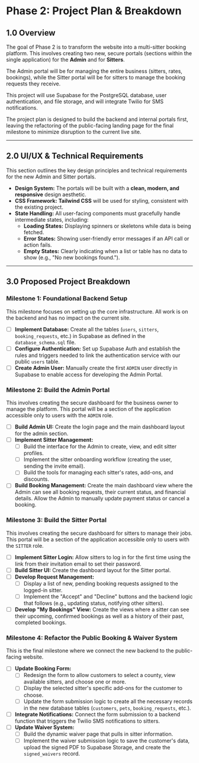 # Phase 2: Project Plan & Breakdown

## 1.0 Overview

The goal of Phase 2 is to transform the website into a multi-sitter booking platform. This involves creating two new, secure portals (sections within the single application) for the **Admin** and for **Sitters**.

The Admin portal will be for managing the entire business (sitters, rates, bookings), while the Sitter portal will be for sitters to manage the booking requests they receive.

This project will use Supabase for the PostgreSQL database, user authentication, and file storage, and will integrate Twilio for SMS notifications.

The project plan is designed to build the backend and internal portals first, leaving the refactoring of the public-facing landing page for the final milestone to minimize disruption to the current live site.

---

## 2.0 UI/UX & Technical Requirements

This section outlines the key design principles and technical requirements for the new Admin and Sitter portals.

-   **Design System:** The portals will be built with a **clean, modern, and responsive** design aesthetic.
-   **CSS Framework:** **Tailwind CSS** will be used for styling, consistent with the existing project.
-   **State Handling:** All user-facing components must gracefully handle intermediate states, including:
    -   **Loading States:** Displaying spinners or skeletons while data is being fetched.
    -   **Error States:** Showing user-friendly error messages if an API call or action fails.
    -   **Empty States:** Clearly indicating when a list or table has no data to show (e.g., "No new bookings found.").

---

## 3.0 Proposed Project Breakdown

### Milestone 1: Foundational Backend Setup

This milestone focuses on setting up the core infrastructure. All work is on the backend and has no impact on the current site.

- [ ] **Implement Database:** Create all the tables (`users`, `sitters`, `booking_requests`, etc.) in Supabase as defined in the `database_schema.sql` file.
- [ ] **Configure Authentication:** Set up Supabase Auth and establish the rules and triggers needed to link the authentication service with our public `users` table.
- [ ] **Create Admin User:** Manually create the first `ADMIN` user directly in Supabase to enable access for developing the Admin Portal.

### Milestone 2: Build the Admin Portal

This involves creating the secure dashboard for the business owner to manage the platform. This portal will be a section of the application accessible only to users with the `ADMIN` role.

- [ ] **Build Admin UI:** Create the login page and the main dashboard layout for the admin section.
- [ ] **Implement Sitter Management:**
    - [ ] Build the interface for the Admin to create, view, and edit sitter profiles.
    - [ ] Implement the sitter onboarding workflow (creating the user, sending the invite email).
    - [ ] Build the tools for managing each sitter's rates, add-ons, and discounts.
- [ ] **Build Booking Management:** Create the main dashboard view where the Admin can see all booking requests, their current status, and financial details. Allow the Admin to manually update payment status or cancel a booking.

### Milestone 3: Build the Sitter Portal

This involves creating the secure dashboard for sitters to manage their jobs. This portal will be a section of the application accessible only to users with the `SITTER` role.

- [ ] **Implement Sitter Login:** Allow sitters to log in for the first time using the link from their invitation email to set their password.
- [ ] **Build Sitter UI:** Create the dashboard layout for the Sitter portal.
- [ ] **Develop Request Management:**
    - [ ] Display a list of new, pending booking requests assigned to the logged-in sitter.
    - [ ] Implement the "Accept" and "Decline" buttons and the backend logic that follows (e.g., updating status, notifying other sitters).
- [ ] **Develop "My Bookings" View:** Create the views where a sitter can see their upcoming, confirmed bookings as well as a history of their past, completed bookings.

### Milestone 4: Refactor the Public Booking & Waiver System

This is the final milestone where we connect the new backend to the public-facing website.

- [ ] **Update Booking Form:**
    - [ ] Redesign the form to allow customers to select a county, view available sitters, and choose one or more.
    - [ ] Display the selected sitter's specific add-ons for the customer to choose.
    - [ ] Update the form submission logic to create all the necessary records in the new database tables (`customers`, `pets`, `booking_requests`, etc.).
- [ ] **Integrate Notifications:** Connect the form submission to a backend function that triggers the Twilio SMS notifications to sitters.
- [ ] **Update Waiver System:**
    - [ ] Build the dynamic waiver page that pulls in sitter information.
    - [ ] Implement the waiver submission logic to save the customer's data, upload the signed PDF to Supabase Storage, and create the `signed_waivers` record.
